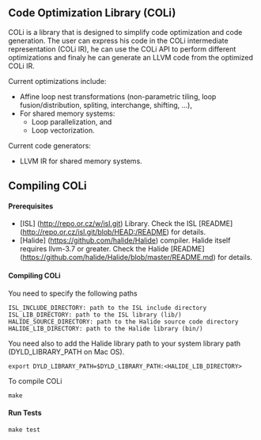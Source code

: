 Code Optimization Library (COLi)
----------------------------------
COLi is a library that is designed to simplify code optimization and code generation.  The user can express his code in the COLi intermediate representation (COLi IR), he can use the COLi API to perform different optimizations and finaly he can generate an LLVM code from the optimized COLi IR.

Current optimizations include:
- Affine loop nest transformations (non-parametric tiling, loop fusion/distribution, spliting, interchange, shifting, ...),
- For shared memory systems:
  - Loop parallelization, and
  - Loop vectorization.

Current code generators:
- LLVM IR for shared memory systems.


Compiling COLi
-----------------
#### Prerequisites

- [ISL] (http://repo.or.cz/w/isl.git) Library.
  Check the ISL [README] (http://repo.or.cz/isl.git/blob/HEAD:/README) for details.
- [Halide] (https://github.com/halide/Halide) compiler.
  Halide itself requires llvm-3.7 or greater. Check the Halide [README] (https://github.com/halide/Halide/blob/master/README.md) for details.

#### Compiling COLi
You need to specify the following paths

    ISL_INCLUDE_DIRECTORY: path to the ISL include directory
    ISL_LIB_DIRECTORY: path to the ISL library (lib/)
    HALIDE_SOURCE_DIRECTORY: path to the Halide source code directory
    HALIDE_LIB_DIRECTORY: path to the Halide library (bin/)

You need also to add the Halide library path to your system library path (DYLD_LIBRARY_PATH on Mac OS).

    export DYLD_LIBRARY_PATH=$DYLD_LIBRARY_PATH:<HALIDE_LIB_DIRECTORY>

To compile COLi

    make

#### Run Tests

    make test
